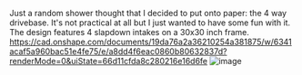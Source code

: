 Just a random shower thought that I decided to put onto paper: the 4 way drivebase. It's not practical at all but I just wanted to have some fun with it. The design features 4 slapdown intakes on a 30x30 inch frame.
https://cad.onshape.com/documents/19da76a2a36210254a381875/w/6341acaf5a960bac51e4fe75/e/a8dd4f6eac0860b80632837d?renderMode=0&uiState=66d11cfda8c280216e16d6fe
![image](https://github.com/user-attachments/assets/7a157e07-75e9-4092-b818-cebea7daa512)
